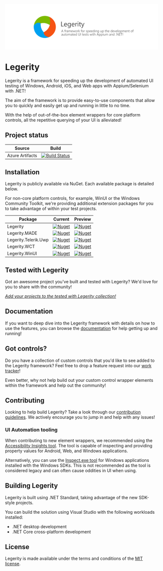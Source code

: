 <img src="assets/ProjectBanner.png" alt="Legerity project banner" />

# Legerity

Legerity is a framework for speeding up the development of automated UI testing of Windows, Android, iOS, and Web apps with Appium/Selenium with .NET!

The aim of the framework is to provide easy-to-use components that allow you to quickly and easily get up and running in little to no time. 

With the help of out-of-the-box element wrappers for core platform controls, all the repetitive querying of your UI is alleviated! 

## Project status

| Source | Build |
| ------ | ------ |
| Azure Artifacts | [![Build Status](https://dev.azure.com/jamesmcroft/GitHub/_apis/build/status/MADE-Apps.legerity?branchName=main)](https://dev.azure.com/jamesmcroft/GitHub/_build/latest?definitionId=37&branchName=main) |

## Installation

Legerity is publicly available via NuGet. Each available package is detailed below. 

For non-core platform controls, for example, WinUI or the Windows Community Toolkit, we're providing additional extension packages for you to take advantage of within your test projects.

| Package | Current | Preview |
| ------ | ------ | ------ |
| Legerity | [![Nuget](https://img.shields.io/nuget/v/Legerity.svg)](https://www.nuget.org/packages/Legerity/) | [![Nuget](https://img.shields.io/nuget/vpre/Legerity.svg)](https://www.nuget.org/packages/Legerity/) |
| Legerity.MADE | [![Nuget](https://img.shields.io/nuget/v/Legerity.MADE.svg)](https://www.nuget.org/packages/Legerity.MADE/) | [![Nuget](https://img.shields.io/nuget/vpre/Legerity.MADE.svg)](https://www.nuget.org/packages/Legerity.MADE/) |
| Legerity.Telerik.Uwp | [![Nuget](https://img.shields.io/nuget/v/Legerity.Telerik.Uwp.svg)](https://www.nuget.org/packages/Legerity.Telerik.Uwp/) | [![Nuget](https://img.shields.io/nuget/vpre/Legerity.Telerik.Uwp.svg)](https://www.nuget.org/packages/Legerity.Telerik.Uwp/) |
| Legerity.WCT | [![Nuget](https://img.shields.io/nuget/v/Legerity.WCT.svg)](https://www.nuget.org/packages/Legerity.WCT/) | [![Nuget](https://img.shields.io/nuget/vpre/Legerity.WCT.svg)](https://www.nuget.org/packages/Legerity.WCT/) |
| Legerity.WinUI | [![Nuget](https://img.shields.io/nuget/v/Legerity.WinUI.svg)](https://www.nuget.org/packages/Legerity.WinUI/) | [![Nuget](https://img.shields.io/nuget/vpre/Legerity.WinUI.svg)](https://www.nuget.org/packages/Legerity.WinUI/) |

## Tested with Legerity

Got an awesome project you've built and tested with Legerity? We'd love for you to share with the community!

[*Add your projects to the tested with Legerity collection!*](YOUR_PROJECTS.md)

## Documentation

If you want to deep dive into the Legerity framework with details on how to use the features, you can browse the [documentation](docs/README.md) for help getting up and running!

## Got controls?

Do you have a collection of custom controls that you'd like to see added to the Legerity framework? Feel free to drop a feature request into our [work tracker](https://github.com/MADE-Apps/legerity/issues)!

Even better, why not help build out your custom control wrapper elements within the framework and help out the community!

## Contributing 

Looking to help build Legerity? Take a look through our [contribution guidelines](CONTRIBUTING.md). We actively encourage you to jump in and help with any issues!

### UI Automation tooling

When contributing to new element wrappers, we recommended using the [Accessibility Insights tool](https://accessibilityinsights.io/en/). The tool is capable of inspecting and providing property values for Android, Web, and Windows applications.

Alternatively, you can use the [Inspect.exe tool](https://docs.microsoft.com/en-us/windows/win32/winauto/inspect-objects) for Windows applications installed with the Windows SDKs. This is not recommended as the tool is considered legacy and can often cause oddities in UI when using. 

## Building Legerity

Legerity is built using .NET Standard, taking advantage of the new SDK-style projects.

You can build the solution using Visual Studio with the following workloads installed:

- .NET desktop development
- .NET Core cross-platform development

## License

Legerity is made available under the terms and conditions of the [MIT license](LICENSE).
